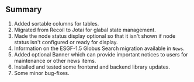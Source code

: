 ## Summary

1. Added sortable columns for tables.
2. Migrated from Recoil to Jotai for glabal state management.
3. Made the node status display optional so that it isn't shown if node status isn't configured or ready for display.
4. Information on the ESGF-1.5 Globus Search migration available in `News`.
5. Added optional Banner which can provide important notices to users for maintenance or other news items.
6. Installed and tested some frontend and backend library updates.
7. Some minor bug-fixes.
